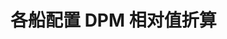 # 各船配置 DPM 相对值折算

<SiteInfo name="各船配置 DPM 相对值折算" url="https://docs.qq.com/sheet/DWGxyQlhFbXl5T01F" preview="https://statics.netfox.wiki/20240504/现代战舰各船配置dpm折算一览.32hrt99frh.webp" />
